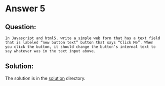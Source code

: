 # Answer 5

## Question:

```
In Javascript and html5, write a simple web form that has a text field that is labeled “new button text” button that says “Click Me”. When you click the button, it should change the button’s internal text to say whatever was in the text input above.
```

## Solution:

The solution is in the [solution](./solution.html) directory.